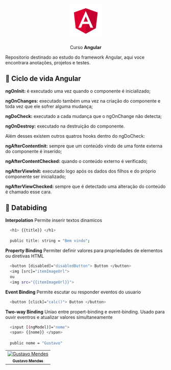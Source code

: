 <h1 align="center">
  <img src="./.github/logo.png" alt="Angular" width="100px"/>
</h1>

<p align="center">
  Curso <strong> Angular </strong>
</p>

Repositorio destinado ao estudo do framework Angular, aqui voce encontrara anotações, projetos e testes.

## :dart: Ciclo de vida Angular

<strong>ngOnInit:</strong> é executado uma vez quando o componente é inicializado;

<strong>ngOnChanges:</strong> executado também uma vez na criação do componente e toda vez que ele sofrer alguma mudança;

<strong>ngDoCheck:</strong> executado a cada mudança que o ngOnChange não detecta;

<strong>ngOnDestroy:</strong> executado na destruição do componente.

Além desses existem outros quatros hooks dentro do ngDoCheck:

<strong>ngAfterContentInit:</strong> sempre que um conteúdo vindo de uma fonte externa do componente é inserido;

<strong>ngAfterContentChecked:</strong> quando o conteúdo externo é verificado;

<strong>ngAfterViewInit:</strong> executado logo após os dados dos filhos e do próprio componente ser inicializado;

<strong>ngAfterViewChecked:</strong> sempre que é detectado uma alteração do conteúdo é chamado esse cara.

## :dart: Databiding

<strong>Interpolation</strong> Permite inserir textos dinamicos

```bash
  <h1> {{title}} </h1>

  public title: string = "Bem vindo";
```

<strong>Property Binding</strong> Permiter definir valores para propriedades de elementos ou diretivas HTML

```bash
  <button [disabled]="disabledButton"> Button </button>
  <img [src]="itemImageUrl">
  ou
  <img src="{{itemImageUrl}}">
```

<strong>Event Binding</strong> Permite escutar ou responder eventos do usuario

```bash
  <button [click]="calc()"> Button </button>
```

<strong>Two-way Binding</strong> Uniao entre propert-binding e event-binding. Usado para ouvir eventros e atualizar valores simultaneamente

```bash
  <input [(ngModel)]="nome">
  <span> {{nome}} </span>

  public nome = "Gustavo"
```

<table>
  <tr>
    <td align="center">
      <a href="https://www.linkedin.com/in/gustavo-mendes-00661318b/">
        <img src="https://avatars.githubusercontent.com/u/71361227?v=4" width="100px;" alt="Gustavo Mendes"/><br>
        <sub>
          <b>Gustavo Mendes</b>
        </sub>
      </a>
    </td>
  </tr>

</table>
